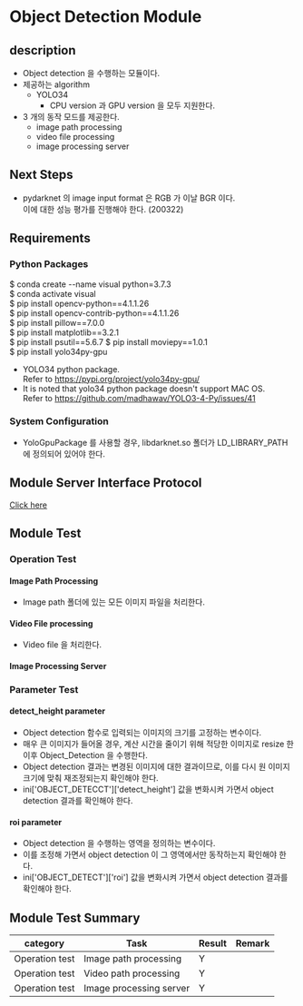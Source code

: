 
# Object Detection Module

## description
* Object detection 을 수행하는 모듈이다.
* 제공하는 algorithm
  * YOLO34
    * CPU version 과 GPU version 을 모두 지원한다.
* 3 개의 동작 모드를 제공한다.
  * image path processing
  * video file processing
  * image processing server

## Next Steps
* pydarknet 의 image input format 은 RGB 가 이날 BGR 이다.   
  이에 대한 성능 평가를 진행해야 한다. (200322)

## Requirements
### Python Packages
  $ conda create --name visual python=3.7.3   
  $ conda activate visual   
  $ pip install opencv-python==4.1.1.26   
  $ pip install opencv-contrib-python==4.1.1.26   
  $ pip install pillow==7.0.0   
  $ pip install matplotlib==3.2.1   
  $ pip install psutil==5.6.7
  $ pip install moviepy==1.0.1    
  $ pip install yolo34py-gpu   
* YOLO34 python package.   
      Refer to https://pypi.org/project/yolo34py-gpu/   
* It is noted that yolo34 python package doesn't support MAC OS.   
      Refer to https://github.com/madhawav/YOLO3-4-Py/issues/41

### System Configuration
* YoloGpuPackage 를 사용할 경우,
  libdarknet.so 폴더가 LD_LIBRARY_PATH 에 정의되어 있어야 한다.

## Module Server Interface Protocol

[Click here](https://github.com/neohoon/ObjectDetection/wiki/Module-Server-Interface-Protocol)

## Module Test

### Operation Test

#### Image Path Processing    
* Image path 폴더에 있는 모든 이미지 파일을 처리한다.

#### Video File processing
* Video file 을 처리한다.

#### Image Processing Server


### Parameter Test

#### detect_height parameter
* Object detection 함수로 입력되는 이미지의 크기를 고정하는 변수이다.
* 매우 큰 이미지가 들어올 경우, 계산 시간을 줄이기 위해 적당한 이미지로 resize 한 이후 Object_Detection 을 수행한다.
* Object detection 결과는 변경된 이미지에 대한 결과이므로, 이를 다시 원 이미지 크기에 맞춰 재조정되는지 확인해야 한다.
* ini['OBJECT_DETECCT']['detect_height'] 값을 변화시켜 가면서 object detection 결과를 확인해야 한다.

#### roi parameter
* Object detection 을 수행하는 영역을 정의하는 변수이다.
* 이를 조정해 가면서 object detection 이 그 영역에서만 동작하는지 확인해야 한다.
* ini['OBJECT_DETECT']['roi'] 값을 변화시켜 가면서 object detection 결과를 확인해야 한다.

## Module Test Summary
| category | Task | Result | Remark |
| -------- | -----| ----------- | ------ |
| Operation test | Image path processing   | Y |  |
| Operation test | Video path processing   | Y |  |
| Operation test | Image processing server | Y |  |

